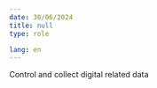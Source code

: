```yaml
---
date: 30/06/2024
title: null
type: role

lang: en
---
```


Control and collect digital related data
